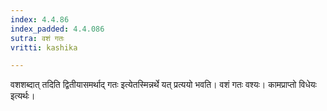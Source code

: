 ```yaml
---
index: 4.4.86
index_padded: 4.4.086
sutra: वशं गतः
vritti: kashika

---
```

वशशब्दात् तदिति द्वितीयासमर्थाद् गतः इत्येतस्मिन्नर्थे यत् प्रत्ययो भवति। वशं गतः वश्यः। कामप्राप्तो विधेयः इत्यर्थः।